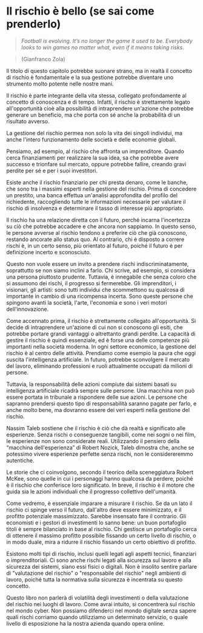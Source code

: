 <!---
status: READY
-->

# Il rischio è bello (se sai come prenderlo)

> *Football is evolving. It’s no longer the game it used to be. Everybody looks to win games no matter what, even if it means taking risks*.

> (Gianfranco Zola)


Il titolo di questo capitolo potrebbe suonare strano, ma in realtà il concetto di rischio è fondamentale e la sua gestione potrebbe diventare uno strumento molto potente nelle nostre mani. 

Il rischio è parte integrante della vita stessa, collegato profondamente al concetto di conoscenza e di tempo. Infatti, il rischio è strettamente legato all'opportunità cioè alla possibilità di intraprendere un'azione che potrebbe generare un beneficio, ma che porta con sé anche la probabilità di un risultato avverso.

La gestione del rischio permea non solo la vita dei singoli individui, ma anche l'intero funzionamento delle società e delle economie globali.

Pensiamo, ad esempio, al rischio che affronta un imprenditore. Quando cerca finanziamenti per realizzare la sua idea, sa che potrebbe avere successo e trionfare sul mercato, oppure potrebbe fallire, creando gravi perdite per sé e per i suoi investitori.

Esiste anche il rischio finanziario per chi presta denaro, come le banche, che sono tra i massimi esperti nella gestione del rischio. Prima di concedere un prestito, una banca effettua un'analisi approfondita del profilo del richiedente, raccogliendo tutte le informazioni necessarie per valutare il rischio di insolvenza e determinare il tasso di interesse più appropriato.

Il rischio ha una relazione diretta con il futuro, perché incarna l'incertezza su ciò che potrebbe accadere e che ancora non sappiamo. In questo senso, le persone avverse al rischio tendono a preferire ciò che già conoscono, restando ancorate allo status quo. Al contrario, chi è disposto a correre rischi è, in un certo senso, più orientato al futuro, poiché il futuro è per definizione incerto e sconosciuto.

Questo non vuole essere un invito a prendere rischi indiscriminatamente, soprattutto se non siamo inclini a farlo. Chi scrive, ad esempio, si considera una persona piuttosto prudente. Tuttavia, è innegabile che senza coloro che si assumono dei rischi, il progresso si fermerebbe. Gli imprenditori, i visionari, gli artisti: sono tutti individui che scommettono su qualcosa di importante in cambio di una ricompensa incerta. Sono queste persone che spingono avanti la società, l'arte, l'economia e sono i veri motori dell'innovazione.

Come accennato prima, il rischio è strettamente collegato all'opportunità. Si decide di intraprendere un'azione di cui non si conoscono gli esiti, che potrebbe portare grandi vantaggi o altrettanto grandi perdite. La capacità di gestire il rischio è quindi essenziale, ed è forse una delle competenze più importanti nella società moderna. In ogni settore economico, la gestione del rischio è al centro delle attività. Prendiamo come esempio la paura che oggi suscita l'intelligenza artificiale. In futuro, potrebbe sconvolgere il mercato del lavoro, eliminando professioni e ruoli attualmente occupati da milioni di persone. 

Tuttavia, la responsabilità delle azioni compiute dai sistemi basati su intelligenza artificiale ricadrà sempre sulle persone. Una macchina non può essere portata in tribunale a rispondere delle sue azioni. Le persone che sapranno prendersi questo tipo di responsabilità saranno pagate per farlo, e anche molto bene, ma dovranno essere dei veri esperti nella gestione del rischio.

Nassim Taleb sostiene che il rischio è ciò che dà realtà e significato alle esperienze. Senza rischi o conseguenze tangibili, come nei sogni o nei film, le esperienze non sono considerate reali. Utilizzando il pensiero della “macchina dell'esperienza” di Robert Nozick, Taleb dimostra che, anche se potessimo vivere esperienze perfette senza rischi, non le considereremmo autentiche. 

Le storie che ci coinvolgono, secondo il teorico della sceneggiatura Robert McKee, sono quelle in cui i personaggi hanno qualcosa da perdere, poiché è il rischio che conferisce loro significato. In breve, il rischio è il motore che guida sia le azioni individuali che il progresso collettivo dell'umanità.


Come vedremo, è essenziale imparare a misurare il rischio. Se da un lato il rischio ci spinge verso il futuro, dall'altro deve essere minimizzato, e il profitto potenziale massimizzato. Sarebbe insensato fare il contrario. Gli economisti e i gestori di investimenti lo sanno bene: un buon portafoglio titoli è sempre bilanciato in base al rischio. Chi gestisce un portafoglio cerca di ottenere il massimo profitto possibile fissando un certo livello di rischio, o in modo duale, mira a ridurre il rischio fissando un certo obiettivo di profitto.

Esistono molti tipi di rischio, inclusi quelli legati agli aspetti tecnici, finanziari o imprenditoriali. Ci sono anche rischi legati alla sicurezza sul lavoro e alla sicurezza dei sistemi, siano essi fisici o digitali. Non è insolito sentire parlare di "valutazione del rischio" o "responsabile del rischio" negli ambienti di lavoro, poiché tutta la normativa sulla sicurezza è incentrata su questo concetto.

Questo libro non parlerà di volatilità degli investimenti o della valutazione del rischio nei luoghi di lavoro. Come avrai intuito, si concentrerà sul rischio nel mondo cyber. Non possiamo difenderci nel mondo digitale senza sapere quali rischi corriamo quando utilizziamo un determinato servizio, o quale livello di esposizione ha la nostra azienda quando opera online.
